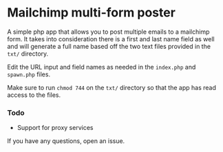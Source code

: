 # Mailchimp multi-form poster
A simple php app that allows you to post multiple emails to a mailchimp form. It takes into consideration there is a first and last name field as well and will generate a full name based off the two text files provided in the ```txt/``` directory.

Edit the URL input and field names as needed in the ```index.php``` and ```spawn.php``` files.

Make sure to run ```chmod 744``` on the ```txt/``` directory so that the app has read access to the files.

### Todo
* Support for proxy services

If you have any questions, open an issue.
